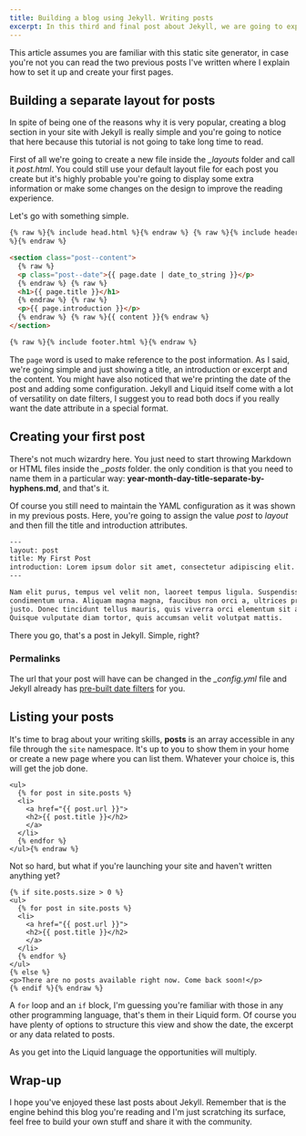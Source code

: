 ```yaml
---
title: Building a blog using Jekyll. Writing posts
excerpt: In this third and final post about Jekyll, we are going to exploit its blog-aware features.
---
```


This article assumes you are familiar with this static site generator, in case you're not you can read the two previous posts I've written where I explain how to set it up and create your first pages.

## Building a separate layout for posts

In spite of being one of the reasons why it is very popular, creating a blog section in your site with Jekyll is really simple and you're going to notice that here because this tutorial is not going to take long time to read.

First of all we're going to create a new file inside the _\_layouts_ folder and call it _post.html_. You could still use your default layout file for each post you create but it's highly probable you're going to display some extra information or make some changes on the design to improve the reading experience.

Let's go with something simple.

```html
{% raw %}{% include head.html %}{% endraw %} {% raw %}{% include header.html
%}{% endraw %}

<section class="post--content">
  {% raw %}
  <p class="post--date">{{ page.date | date_to_string }}</p>
  {% endraw %} {% raw %}
  <h1>{{ page.title }}</h1>
  {% endraw %} {% raw %}
  <p>{{ page.introduction }}</p>
  {% endraw %} {% raw %}{{ content }}{% endraw %}
</section>

{% raw %}{% include footer.html %}{% endraw %}
```

The `page` word is used to make reference to the post information. As I said, we're going simple and just showing a title, an introduction or excerpt and the content. You might have also noticed that we're printing the date of the post and adding some configuration. Jekyll and Liquid itself come with a lot of versatility on date filters, I suggest you to read both docs if you really want the date attribute in a special format.

## Creating your first post

There's not much wizardry here. You just need to start throwing Markdown or HTML files inside the _\_posts_ folder. the only condition is that you need to name them in a particular way: **year-month-day-title-separate-by-hyphens.md**, and that's it.

Of course you still need to maintain the YAML configuration as it was shown in my previous posts. Here, you're going to assign the value _post_ to _layout_ and then fill the title and introduction attributes.

```html
---
layout: post
title: My First Post
introduction: Lorem ipsum dolor sit amet, consectetur adipiscing elit.
---

Nam elit purus, tempus vel velit non, laoreet tempus ligula. Suspendisse eu
condimentum urna. Aliquam magna magna, faucibus non orci a, ultrices pretium
justo. Donec tincidunt tellus mauris, quis viverra orci elementum sit amet.
Quisque vulputate diam tortor, quis accumsan velit volutpat mattis.
```

There you go, that's a post in Jekyll. Simple, right?

### Permalinks

The url that your post will have can be changed in the _\_config.yml_ file and Jekyll already has [pre-built date filters](//jekyllrb.com/docs/permalinks/) for you.

## Listing your posts

It's time to brag about your writing skills, **posts** is an array accessible in any file through the `site` namespace. It's up to you to show them in your home or create a new page where you can list them. Whatever your choice is, this will get the job done.

```html{% raw %}
<ul>
  {% for post in site.posts %}
  <li>
	<a href="{{ post.url }}">
  	<h2>{{ post.title }}</h2>
	</a>
  </li>
  {% endfor %}
</ul>{% endraw %}
```

Not so hard, but what if you're launching your site and haven't written anything yet?

```html{% raw %}
{% if site.posts.size > 0 %}
<ul>
  {% for post in site.posts %}
  <li>
	<a href="{{ post.url }}">
  	<h2>{{ post.title }}</h2>
	</a>
  </li>
  {% endfor %}
</ul>
{% else %}
<p>There are no posts available right now. Come back soon!</p>
{% endif %}{% endraw %}
```

A `for` loop and an `if` block, I'm guessing you're familiar with those in any other programming language, that's them in their Liquid form. Of course you have plenty of options to structure this view and show the date, the excerpt or any data related to posts.

As you get into the Liquid language the opportunities will multiply.

## Wrap-up

I hope you've enjoyed these last posts about Jekyll. Remember that is the engine behind this blog you're reading and I'm just scratching its surface, feel free to build your own stuff and share it with the community.
